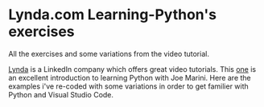 # Lynda.com Learning-Python's exercises
All the exercises and some variations from the video tutorial.

[Lynda](https://www.lynda.com/) is a LinkedIn company which offers great video tutorials. This [one](https://www.lynda.com/Python-tutorials/Welcome/661773/707215-4.html) is an excellent introduction to learning Python with Joe Marini. Here are the examples i've re-coded with some variations in order to get familier with Python and Visual Studio Code.


